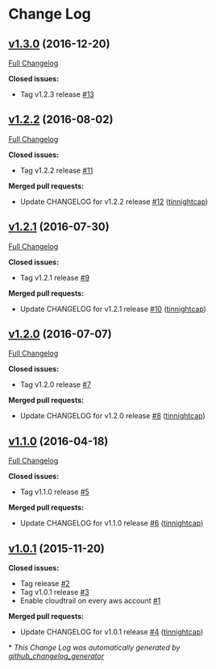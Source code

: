 # Change Log

## [v1.3.0](https://github.com/nubisproject/nubis-cloudtrail/tree/v1.3.0) (2016-12-20)
[Full Changelog](https://github.com/nubisproject/nubis-cloudtrail/compare/v1.2.2...v1.3.0)

**Closed issues:**

- Tag v1.2.3 release [\#13](https://github.com/nubisproject/nubis-cloudtrail/issues/13)

## [v1.2.2](https://github.com/nubisproject/nubis-cloudtrail/tree/v1.2.2) (2016-08-02)
[Full Changelog](https://github.com/nubisproject/nubis-cloudtrail/compare/v1.2.1...v1.2.2)

**Closed issues:**

- Tag v1.2.2 release [\#11](https://github.com/nubisproject/nubis-cloudtrail/issues/11)

**Merged pull requests:**

- Update CHANGELOG for v1.2.2 release [\#12](https://github.com/nubisproject/nubis-cloudtrail/pull/12) ([tinnightcap](https://github.com/tinnightcap))

## [v1.2.1](https://github.com/nubisproject/nubis-cloudtrail/tree/v1.2.1) (2016-07-30)
[Full Changelog](https://github.com/nubisproject/nubis-cloudtrail/compare/v1.2.0...v1.2.1)

**Closed issues:**

- Tag v1.2.1 release [\#9](https://github.com/nubisproject/nubis-cloudtrail/issues/9)

**Merged pull requests:**

- Update CHANGELOG for v1.2.1 release [\#10](https://github.com/nubisproject/nubis-cloudtrail/pull/10) ([tinnightcap](https://github.com/tinnightcap))

## [v1.2.0](https://github.com/nubisproject/nubis-cloudtrail/tree/v1.2.0) (2016-07-07)
[Full Changelog](https://github.com/nubisproject/nubis-cloudtrail/compare/v1.1.0...v1.2.0)

**Closed issues:**

- Tag v1.2.0 release [\#7](https://github.com/nubisproject/nubis-cloudtrail/issues/7)

**Merged pull requests:**

- Update CHANGELOG for v1.2.0 release [\#8](https://github.com/nubisproject/nubis-cloudtrail/pull/8) ([tinnightcap](https://github.com/tinnightcap))

## [v1.1.0](https://github.com/nubisproject/nubis-cloudtrail/tree/v1.1.0) (2016-04-18)
[Full Changelog](https://github.com/nubisproject/nubis-cloudtrail/compare/v1.0.1...v1.1.0)

**Closed issues:**

- Tag v1.1.0 release [\#5](https://github.com/nubisproject/nubis-cloudtrail/issues/5)

**Merged pull requests:**

- Update CHANGELOG for v1.1.0 release [\#6](https://github.com/nubisproject/nubis-cloudtrail/pull/6) ([tinnightcap](https://github.com/tinnightcap))

## [v1.0.1](https://github.com/nubisproject/nubis-cloudtrail/tree/v1.0.1) (2015-11-20)
**Closed issues:**

- Tag  release [\#2](https://github.com/nubisproject/nubis-cloudtrail/issues/2)
- Tag v1.0.1 release [\#3](https://github.com/nubisproject/nubis-cloudtrail/issues/3)
- Enable cloudtrail on every aws account [\#1](https://github.com/nubisproject/nubis-cloudtrail/issues/1)

**Merged pull requests:**

- Update CHANGELOG for v1.0.1 release [\#4](https://github.com/nubisproject/nubis-cloudtrail/pull/4) ([tinnightcap](https://github.com/tinnightcap))



\* *This Change Log was automatically generated by [github_changelog_generator](https://github.com/skywinder/Github-Changelog-Generator)*